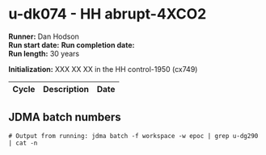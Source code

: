 # u-dk074 - HH abrupt-4XCO2

**Runner:** Dan Hodson  
**Run start date:** 
**Run completion date:**  
**Run length:** 30 years  

**Initialization:** XXX XX XX in the HH control-1950 (cx749)

| Cycle | Description | Date |
| --- | --- | --- |

 


## JDMA batch numbers
```
# Output from running: jdma batch -f workspace -w epoc | grep u-dg290 | cat -n

```
